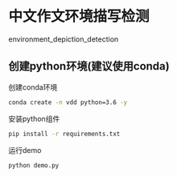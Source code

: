 # 中文作文环境描写检测
environment_depiction_detection
## 创建python环境(建议使用conda)
创建conda环境
```bash
conda create -n vdd python=3.6 -y
```
安装python组件
```bash
pip install -r requirements.txt
```
运行demo
```bash
python demo.py
```
